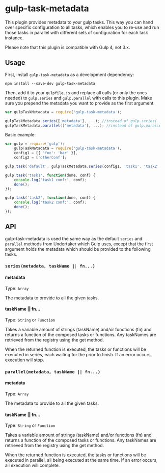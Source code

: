 # gulp-task-metadata

This plugin provides metadata to your gulp tasks. This way you can hand over specific configuration to all tasks, which enables you to re-use and run those tasks in parallel with different sets of configuration for each task instance.

Please note that this plugin is compatible with Gulp 4, not 3.x.

## Usage

First, install `gulp-task-metadata` as a development dependency:

```shell
npm install --save-dev gulp-task-metadata
```
Then, add it to your `gulpfile.js` and replace all calls (or only the ones needed) to `gulp.series` and `gulp.parallel` with calls to this plugin. Make sure you prepend the metadata you want to provide as the first argument.

```javascript
var gulpTaskMetadata = require('gulp-task-metadata');

gulpTaskMetadata.series(['metadata'], ...); //instead of gulp.series(...)
gulpTaskMetadata.parallel(['metadata'], ...); //instead of gulp.parallel(...)
```

Basic example:
```javascript
var gulp = require('gulp');
    gulpTaskMetadata = require('gulp-task-metadata'),
    config1 = [{ 'foo': 'bar' }],
    config2 = ['otherConf'];

gulp.task('default', gulpTaskMetadata.series(config1, 'task1', 'task2', gulpTaskMetadata.parallel(config2, 'task1')));

gulp.task('task1', function(done, conf) {
    console.log('task1 conf:', conf);
    done();
});

gulp.task('task2', function(done, conf) {
    console.log('task2 conf:', conf);
    done();
});
```

## API

gulp-task-metadata is used the same way as the default `series` and `parallel` methods from Undertaker which Gulp uses, except that the first argument holds the metadata which should be provided to the following tasks.

### `series(metadata, taskName || fn...)`

#### metadata
Type: `Array`

The metadata to provide to all the given tasks.

#### taskName || fn...
Type: `String` or `Function`

Takes a variable amount of strings (taskName) and/or functions (fn) and returns a function of the composed tasks or functions. Any taskNames are retrieved from the registry using the get method.

When the returned function is executed, the tasks or functions will be executed in series, each waiting for the prior to finish. If an error occurs, execution will stop.

### `parallel(metadata, taskName || fn...)`

#### metadata
Type: `Array`

The metadata to provide to all the given tasks.

#### taskName || fn...
Type: `String` or `Function`

Takes a variable amount of strings (taskName) and/or functions (fn) and returns a function of the composed tasks or functions. Any taskNames are retrieved from the registry using the get method.

When the returned function is executed, the tasks or functions will be executed in parallel, all being executed at the same time. If an error occurs, all execution will complete.
